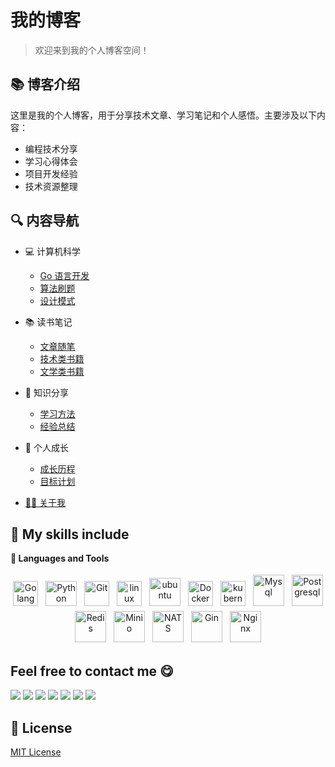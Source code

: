 # 我的博客

> 欢迎来到我的个人博客空间！

## 📚 博客介绍

这里是我的个人博客，用于分享技术文章、学习笔记和个人感悟。主要涉及以下内容：

- 编程技术分享
- 学习心得体会
- 项目开发经验
- 技术资源整理

## 🔍 内容导航

* 💻 计算机科学
  * [Go 语言开发](/PersonalGrowth/CS/Go/README.md)
  * [算法刷题](/PersonalGrowth/CS/Algorithm/leetcode/README.md) 
  * [设计模式](/PersonalGrowth/CS/DesignPattern/README.md)

* 📚 读书笔记
  * [文章随笔](/ReadingList/README.md)
  * [技术类书籍](ReadingList/tech.md)
  * [文学类书籍](ReadingList/literature.md)

* 🎯 知识分享
  * [学习方法](sharing/learning.md)
  * [经验总结](sharing/experience.md)

* 🌱 个人成长
  * [成长历程](growth/journey.md)
  * [目标计划](growth/goals.md)

* [👨‍💻 关于我](/about.md)

## 🤺 My skills include
<summary><b>🔨 Languages and Tools</b></summary>
<p align="center">
	  <img title="Golang" alt="Golang" src="https://cdn.simpleicons.org/go" width="40" height="40" style="vertical-align:down; margin:4px"/>
    <img title="Python" alt="Python" src="https://cdn.simpleicons.org/python" width="50" height="40" style="vertical-align:down; margin:4px"/>
    <img title="Git" alt="Git" src="https://cdn.simpleicons.org/git" width="40" height="40" style="vertical-align:down; margin:4px"/>
    <img title="linux" alt="linux" src="https://cdn.simpleicons.org/linux" width="40" style="vertical-align:down; margin:4px"/>	
    <img title="ubuntu" alt="ubuntu" src="https://cdn.simpleicons.org/ubuntu" width="50" height="45" style="vertical-align:down; margin:4px"/>
    <img title="Docker" alt="Docker" src="https://cdn.simpleicons.org/docker" width="40" height="40" style="vertical-align:down; margin:4px"/>
    <img title="kubernetes" alt="kubernetes" src="https://cdn.simpleicons.org/kubernetes" width="40" height="40" style="vertical-align:down; margin:4px"/>
    <img title="Mysql" alt="Mysql" src="https://cdn.simpleicons.org/mysql" width="50" height="50" style="vertical-align:down; margin:4px"/>
    <img title="Postgresql" alt="Postgresql" src="https://cdn.simpleicons.org/Postgresql" width="50" height="50" style="vertical-align:down; margin:4px"/>
    <img title="Redis" alt="Redis" src="https://cdn.simpleicons.org/redis" width="50" height="50" style="vertical-align:down; margin:4px"/>
    <img title="Minio" alt="Minio" src="https://cdn.simpleicons.org/minio" width="50" height="50" style="vertical-align:down; margin:4px"/>
    <img title="NATS" alt="NATS" src="https://cdn.simpleicons.org/nats.io" width="50" height="50" style="vertical-align:down; margin:4px"/>
    <img title="Gin" alt="Gin" src="https://cdn.simpleicons.org/gin" width="50" height="50" style="vertical-align:down; margin:4px"/>
    <img title="Nginx" alt="Nginx" src="https://cdn.simpleicons.org/nginx" width="50" height="50" style="vertical-align:down; margin:4px"/>
</p>

## Feel free to contact me 😋
<a href="https://x.com/mmakemoremoney" target="_blank"><img src="https://img.shields.io/badge/%20-%40xan-%23000000?logo=x"></a>
<a href=""><img src="https://img.shields.io/badge/微信-xannygo-green?logo=wechat)"></a>
<a href="https://github.com/RichXan"><img src="https://img.shields.io/badge/GitHub-RichXan-blue?logo=github)"></a>
<a href="mailto:rich4xan@gmail.com"><img src="https://img.shields.io/badge/Email-rich4xan%40gmail.com-orange"></a>
<a href="https://xanny.cloud/" target="_blank"><img src="https://img.shields.io/badge/Personal%20Site-xanny.cloud-red"></a>
<a href="https://www.cnblogs.com/richxan" target="_blank"><img src="https://img.shields.io/badge/cnblogs-xannygo-blue"></a>
<a href="https://blog.csdn.net/m0_74280172" target="_blank"><img src="https://img.shields.io/badge/CSDN-lokigo-red"></a>

## 📝 License

[MIT License](LICENSE)
